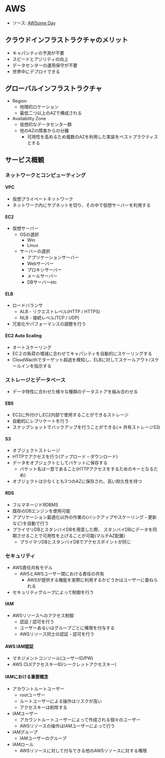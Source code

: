 # AWS
- ソース: [AWSome Day](https://aws.amazon.com/jp/about-aws/events/awsomeday/)

## クラウドインフラストラクチャのメリット
- キャパシティの予測が不要
- スピードとアジリティの向上
- データセンターの運用保守が不要
- 世界中にデプロイできる

## グローバルインフラストラクチャ
- Region
  - 地理的ロケーション
  - 最低二つ以上のAZで構成される
- Availability Zone
  - 仮想的なデータセンター群
  - 他のAZの障害からの分離
    - 可用性を高めるため複数のAZを利用した実装をベストプラクティスとする

## サービス概観
### ネットワークとコンピューティング
#### VPC
- 仮想プライベートネットワーク
- ネットワーク内にサブネットを切り、その中で仮想サーバーを利用する

#### EC2
- 仮想サーバー
  - OSの選択
    - Win
    - Linux
  - サーバーの選択
    - アプリケーションサーバー
    - Webサーバー
    - プロキシサーバー
    - メールサーバー
    - DBサーバーetc

#### ELB
- ロードバランサ
  - ALB - リクエストレベル(HTTP / HTTPS)
  - NLB - 接続レベル(TCP / UDP)
- 冗長化やパフォーマンスの調整を行う

#### EC2 Auto Scaling
- オートスケーリング
- EC２の負荷の増減に合わせてキャパシティを自動的にスケーリングする
- CloudWacthでターゲット超過を検知し、ELBに対してスケールアウト/スケールインを指示する

### ストレージとデータベース
- データ特性に合わせた様々な種類のデータストアを組み合わせる

#### EBS
- EC2に外付けしEC2内部で使用することができるストレージ
- 自動的にレプリケートを行う
- スナップショットでバックアップを行うことができる(-> 共有ストレージS3)

#### S3
- オブジェクトストレージ
- HTTPでアクセスを行う(アップロード・ダウンロード)
- データをオブジェクトとしてバケットに保存する
  - バケット名は一意であること(HTTPアクセスをするためのキーとなるため)
- オブジェクトは少なくとも3つのAZに保存され、高い耐久性を持つ

#### RDS
- フルマネージドRDBMS
- 既存のDBエンジンを使用可能
- アプリケーション最適化以外の作業の(バックアップやスケーリング・更新など)を自動で行う
- プライマリDBとスタンバイDBを用意した際、
  スタンバイDBにデータを同期させることで可用性を上げることが可能(マルチAZ配置)
  - プライマリDBとスタンバイDBでアクセスポイントが同じ


### セキュリティ
- AWS責任共有モデル
  - AWSとAWSユーザー間における責任の共有
    - AWSが提供する機能を実際に利用するかどうかはユーザーに委ねられる
- セキュリティグループによって制御を行う

#### IAM
- AWSリソースへのアクセス制御
  - 認証 / 認可を行う
  - ユーザーあるいはグループごとに権限を付与する
  - AWSリソース同士の認証・認可を行う

#### AWS IAM認証
- マネジメントコンソール(ユーザーID/PW)
- AWS CLI(アクセスキーID/シークレットアクセスキー)

#### IAMにおける重要概念
- アカウントルートユーザー
  - rootユーザー
  - ルートユーザーによる操作はリスクが高い
  - アクセスキーは削除する
- IAMユーザー
  - アカウントルートユーザーによって作成される個々のユーザー
  - AWSリソースの操作はIAMユーザーによって行う
- IAMグループ
  - IAMユーザーのグループ
- IAMロール
  - AWSリソースに対して付与できる他のAWSリソースに対する権限
